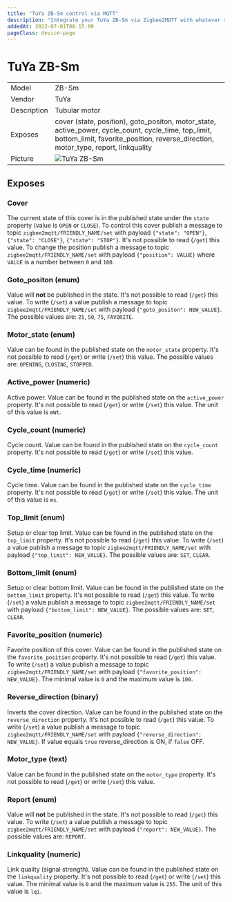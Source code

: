 ```yaml
---
title: "TuYa ZB-Sm control via MQTT"
description: "Integrate your TuYa ZB-Sm via Zigbee2MQTT with whatever smart home infrastructure you are using without the vendor's bridge or gateway."
addedAt: 2022-07-01T08:15:09
pageClass: device-page
---
```


<!-- !!!! -->
<!-- ATTENTION: This file is auto-generated through docgen! -->
<!-- You can only edit the "Notes"-Section between the two comment lines "Notes BEGIN" and "Notes END". -->
<!-- Do not use h1 or h2 heading within "## Notes"-Section. -->
<!-- !!!! -->

# TuYa ZB-Sm

|     |     |
|-----|-----|
| Model | ZB-Sm  |
| Vendor  | TuYa  |
| Description | Tubular motor |
| Exposes | cover (state, position), goto_positon, motor_state, active_power, cycle_count, cycle_time, top_limit, bottom_limit, favorite_position, reverse_direction, motor_type, report, linkquality |
| Picture | ![TuYa ZB-Sm](https://www.zigbee2mqtt.io/images/devices/ZB-Sm.jpg) |


<!-- Notes BEGIN: You can edit here. Add "## Notes" headline if not already present. -->


<!-- Notes END: Do not edit below this line -->



## Exposes

### Cover 
The current state of this cover is in the published state under the `state` property (value is `OPEN` or `CLOSE`).
To control this cover publish a message to topic `zigbee2mqtt/FRIENDLY_NAME/set` with payload `{"state": "OPEN"}`, `{"state": "CLOSE"}`, `{"state": "STOP"}`.
It's not possible to read (`/get`) this value.
To change the position publish a message to topic `zigbee2mqtt/FRIENDLY_NAME/set` with payload `{"position": VALUE}` where `VALUE` is a number between `0` and `100`.

### Goto_positon (enum)
Value will **not** be published in the state.
It's not possible to read (`/get`) this value.
To write (`/set`) a value publish a message to topic `zigbee2mqtt/FRIENDLY_NAME/set` with payload `{"goto_positon": NEW_VALUE}`.
The possible values are: `25`, `50`, `75`, `FAVORITE`.

### Motor_state (enum)
Value can be found in the published state on the `motor_state` property.
It's not possible to read (`/get`) or write (`/set`) this value.
The possible values are: `OPENING`, `CLOSING`, `STOPPED`.

### Active_power (numeric)
Active power.
Value can be found in the published state on the `active_power` property.
It's not possible to read (`/get`) or write (`/set`) this value.
The unit of this value is `mWt`.

### Cycle_count (numeric)
Cycle count.
Value can be found in the published state on the `cycle_count` property.
It's not possible to read (`/get`) or write (`/set`) this value.

### Cycle_time (numeric)
Cycle time.
Value can be found in the published state on the `cycle_time` property.
It's not possible to read (`/get`) or write (`/set`) this value.
The unit of this value is `ms`.

### Top_limit (enum)
Setup or clear top limit.
Value can be found in the published state on the `top_limit` property.
It's not possible to read (`/get`) this value.
To write (`/set`) a value publish a message to topic `zigbee2mqtt/FRIENDLY_NAME/set` with payload `{"top_limit": NEW_VALUE}`.
The possible values are: `SET`, `CLEAR`.

### Bottom_limit (enum)
Setup or clear bottom limit.
Value can be found in the published state on the `bottom_limit` property.
It's not possible to read (`/get`) this value.
To write (`/set`) a value publish a message to topic `zigbee2mqtt/FRIENDLY_NAME/set` with payload `{"bottom_limit": NEW_VALUE}`.
The possible values are: `SET`, `CLEAR`.

### Favorite_position (numeric)
Favorite position of this cover.
Value can be found in the published state on the `favorite_position` property.
It's not possible to read (`/get`) this value.
To write (`/set`) a value publish a message to topic `zigbee2mqtt/FRIENDLY_NAME/set` with payload `{"favorite_position": NEW_VALUE}`.
The minimal value is `0` and the maximum value is `100`.

### Reverse_direction (binary)
Inverts the cover direction.
Value can be found in the published state on the `reverse_direction` property.
It's not possible to read (`/get`) this value.
To write (`/set`) a value publish a message to topic `zigbee2mqtt/FRIENDLY_NAME/set` with payload `{"reverse_direction": NEW_VALUE}`.
If value equals `true` reverse_direction is ON, if `false` OFF.

### Motor_type (text)
Value can be found in the published state on the `motor_type` property.
It's not possible to read (`/get`) or write (`/set`) this value.

### Report (enum)
Value will **not** be published in the state.
It's not possible to read (`/get`) this value.
To write (`/set`) a value publish a message to topic `zigbee2mqtt/FRIENDLY_NAME/set` with payload `{"report": NEW_VALUE}`.
The possible values are: `REPORT`.

### Linkquality (numeric)
Link quality (signal strength).
Value can be found in the published state on the `linkquality` property.
It's not possible to read (`/get`) or write (`/set`) this value.
The minimal value is `0` and the maximum value is `255`.
The unit of this value is `lqi`.

